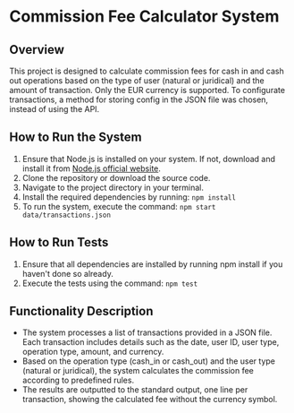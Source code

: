 # Commission Fee Calculator System

## Overview
This project is designed to calculate commission fees for cash in and cash out operations based on the type of user (natural or juridical) and the amount of transaction. Only the EUR currency is supported. To configurate transactions, a method for storing config in the JSON file was chosen, instead of using the API.

## How to Run the System
1. Ensure that Node.js is installed on your system. If not, download and install it from [Node.js official website](https://nodejs.org/).
2. Clone the repository or download the source code.
3. Navigate to the project directory in your terminal.
4. Install the required dependencies by running: `npm install`
5. To run the system, execute the command: `npm start data/transactions.json`

## How to Run Tests
1. Ensure that all dependencies are installed by running npm install if you haven't done so already.
2. Execute the tests using the command: `npm test`

## Functionality Description
 - The system processes a list of transactions provided in a JSON file. Each transaction includes details such as the date, user ID, user type, operation type, amount, and currency.
 - Based on the operation type (cash_in or cash_out) and the user type (natural or juridical), the system calculates the commission fee according to predefined rules.
 - The results are outputted to the standard output, one line per transaction, showing the calculated fee without the currency symbol.